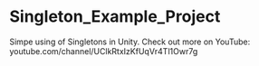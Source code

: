 # Singleton_Example_Project
Simpe using of Singletons in Unity.
Check out more on YouTube: youtube.com/channel/UClkRtxIzKfUqVr4Tl1Owr7g
